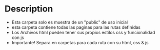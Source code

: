 # Description

- Esta carpeta solo es muestra de un "public" de uso inicial
- esta carpeta contiene todas las paginas para las rutas definidas
- Los Archivos html pueden tener sus propios estilos css y funcionalidad con js
- Importante! Separa en carpetas para cada ruta con su html, css & js
